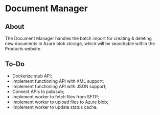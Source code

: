 # Document Manager

## About

The Document Manager handles the batch import for creating & deleting
new documents in Azure blob storage, which will be searchable within
the Products website.

## To-Do

- Dockerize stub API;
- Implement functioning API with XML support;
- Implement functioning API with JSON support;
- Connect APIs to pub/sub;
- Implement worker to fetch files from SFTP;
- Implement worker to upload files to Azure blob;
- Implement worker to update status cache.

